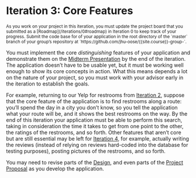 # Iteration 3: Core Features

<small>
As you work on your project in this iteration, you must update the project board that you submitted as a [Roadmap](/iterations/0#roadmap) in Iteration 0 to keep track of your progress.
</small>

<small>
Submit the code base for of your application in the root directory of the `master` branch of your group’s repository at `https://github.com/jhu-oose/{{site.course}}-group-<identifier>`.
</small>

You must implement the core _distinguishing_ features of your application and demonstrate them on the [Midterm Presentation](/group-projects#presentations) by the end of the iteration. The application doesn’t have to be usable yet, but it must be working well enough to show its core concepts in action. What this means depends a lot on the nature of your project, so you must work with your advisor early in the iteration to establish the goals.

For example, returning to our Yelp for restrooms from [Iteration 2](/iterations/2), suppose that the core feature of the application is to find restrooms along a route: you’ll spend the day in a city you don’t know, so you tell the application what your route will be, and it shows the best restrooms on the way. By the end of this iteration your application must be able to perform this search, taking in consideration the time it takes to get from one point to the other, the ratings of the restrooms, and so forth. Other features that aren’t core but are still essential may be left for [Iteration 4](/iterations/4), for example, actually writing the reviews (instead of relying on reviews hard-coded into the database for testing purposes), posting pictures of the restrooms, and so forth.

You may need to revise parts of the [Design](/iterations/1#design), and even parts of the [Project Proposal](/iterations/0#project-proposal) as you develop the application.
